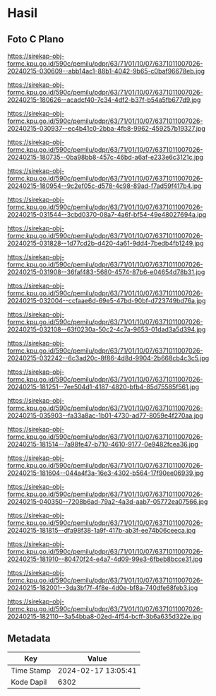 # Hasil

## Foto C Plano

https://sirekap-obj-formc.kpu.go.id/590c/pemilu/pdpr/63/71/01/10/07/6371011007026-20240215-030609--abb14ac1-88b1-4042-9b65-c0baf96678eb.jpg

https://sirekap-obj-formc.kpu.go.id/590c/pemilu/pdpr/63/71/01/10/07/6371011007026-20240215-180626--acadcf40-7c34-4df2-b37f-b54a5fb677d9.jpg

https://sirekap-obj-formc.kpu.go.id/590c/pemilu/pdpr/63/71/01/10/07/6371011007026-20240215-030937--ec4b41c0-2bba-4fb8-9962-459257b19327.jpg

https://sirekap-obj-formc.kpu.go.id/590c/pemilu/pdpr/63/71/01/10/07/6371011007026-20240215-180735--0ba98bb8-457c-46bd-a6af-e233e6c3121c.jpg

https://sirekap-obj-formc.kpu.go.id/590c/pemilu/pdpr/63/71/01/10/07/6371011007026-20240215-180954--9c2ef05c-d578-4c98-89ad-f7ad59f417b4.jpg

https://sirekap-obj-formc.kpu.go.id/590c/pemilu/pdpr/63/71/01/10/07/6371011007026-20240215-031544--3cbd0370-08a7-4a6f-bf54-49e48027694a.jpg

https://sirekap-obj-formc.kpu.go.id/590c/pemilu/pdpr/63/71/01/10/07/6371011007026-20240215-031828--1d77cd2b-d420-4a61-9dd4-7bedb4fb1249.jpg

https://sirekap-obj-formc.kpu.go.id/590c/pemilu/pdpr/63/71/01/10/07/6371011007026-20240215-031908--36faf483-5680-4574-87b6-e04654d78b31.jpg

https://sirekap-obj-formc.kpu.go.id/590c/pemilu/pdpr/63/71/01/10/07/6371011007026-20240215-032004--ccfaae6d-69e5-47bd-90bf-d723749bd76a.jpg

https://sirekap-obj-formc.kpu.go.id/590c/pemilu/pdpr/63/71/01/10/07/6371011007026-20240215-032108--63f0230a-50c2-4c7a-9653-01dad3a5d394.jpg

https://sirekap-obj-formc.kpu.go.id/590c/pemilu/pdpr/63/71/01/10/07/6371011007026-20240215-032242--6c3ad20c-8f86-4d8d-9904-2b668cb4c3c5.jpg

https://sirekap-obj-formc.kpu.go.id/590c/pemilu/pdpr/63/71/01/10/07/6371011007026-20240215-181251--7ee504d1-4187-4820-bfb4-85d75585f561.jpg

https://sirekap-obj-formc.kpu.go.id/590c/pemilu/pdpr/63/71/01/10/07/6371011007026-20240215-035903--fa33a8ac-1b01-4730-ad77-8059e4f270aa.jpg

https://sirekap-obj-formc.kpu.go.id/590c/pemilu/pdpr/63/71/01/10/07/6371011007026-20240215-181514--7a98fe47-b710-4610-9177-0e9482fcea36.jpg

https://sirekap-obj-formc.kpu.go.id/590c/pemilu/pdpr/63/71/01/10/07/6371011007026-20240215-181604--044a4f3a-16e3-4302-b564-17f90ee06939.jpg

https://sirekap-obj-formc.kpu.go.id/590c/pemilu/pdpr/63/71/01/10/07/6371011007026-20240215-040350--7208b6ad-79a2-4a3d-aab7-05772ea07566.jpg

https://sirekap-obj-formc.kpu.go.id/590c/pemilu/pdpr/63/71/01/10/07/6371011007026-20240215-181815--dfa98f38-1a9f-417b-ab3f-ee74b06ceeca.jpg

https://sirekap-obj-formc.kpu.go.id/590c/pemilu/pdpr/63/71/01/10/07/6371011007026-20240215-181910--80470f24-e4a7-4d09-99e3-6fbeb8bcce31.jpg

https://sirekap-obj-formc.kpu.go.id/590c/pemilu/pdpr/63/71/01/10/07/6371011007026-20240215-182001--3da3bf7f-4f8e-4d0e-bf8a-740dfe68feb3.jpg

https://sirekap-obj-formc.kpu.go.id/590c/pemilu/pdpr/63/71/01/10/07/6371011007026-20240215-182110--3a54bba8-02ed-4f54-bcff-3b6a635d322e.jpg


## Metadata

| Key        | Value               |
| ---------- | ------------------- |
| Time Stamp | 2024-02-17 13:05:41 |
| Kode Dapil | 6302                |



